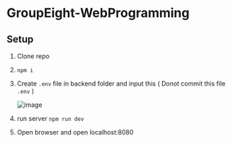 # GroupEight-WebProgramming


## Setup

1. Clone repo
3. `npm i`
4. Create `.env` file in backend folder and input this ( Donot commit this file `.env` )

   ![image](https://github.com/tuananh131001/GroupEight-WebProgramming/assets/67695658/1b10cfe4-fd25-4217-ba50-04817ba4f9e1)

5. run server `npm run dev`
6. Open browser and open localhost:8080 

